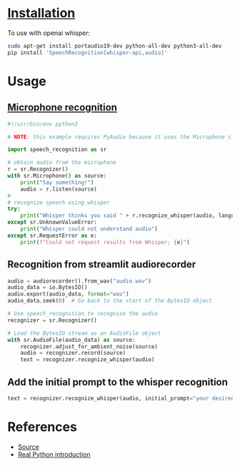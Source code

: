 
# [Installation](https://github.com/Uberi/speech_recognition?tab=readme-ov-file)

To use with openai whisper:

```bash
sudo apt-get install portaudio19-dev python-all-dev python3-all-dev
pip install 'SpeechRecognition[whisper-api,audio]'
```

#  Usage
## [Microphone recognition](https://github.com/Uberi/speech_recognition/blob/master/examples/microphone_recognition.py)

```python 
#!/usr/bin/env python3

# NOTE: this example requires PyAudio because it uses the Microphone class

import speech_recognition as sr

# obtain audio from the microphone
r = sr.Recognizer()
with sr.Microphone() as source:
    print("Say something!")
    audio = r.listen(source)
#
# recognize speech using whisper
try:
    print("Whisper thinks you said " + r.recognize_whisper(audio, language="spanish"))
except sr.UnknownValueError:
    print("Whisper could not understand audio")
except sr.RequestError as e:
    print(f"Could not request results from Whisper; {e}")
```

## Recognition from streamlit audiorecorder 

```python
audio = audiorecorder().from_wav("audio.wav")
audio_data = io.BytesIO()
audio.export(audio_data, format="wav")
audio_data.seek(0)  # Go back to the start of the BytesIO object

# Use speech_recognition to recognize the audio
recognizer = sr.Recognizer()

# Load the BytesIO stream as an AudioFile object
with sr.AudioFile(audio_data) as source:
    recognizer.adjust_for_ambient_noise(source)
    audio = recognizer.record(source)
    text = recognizer.recognize_whisper(audio)
```

## Add the initial prompt to the whisper recognition

```python
text = recognizer.recognize_whisper(audio, initial_prompt="your desired words")
```

# References
- [Source](https://github.com/Uberi/speech_recognition?tab=readme-ov-file)
- [Real Python introduction](https://realpython.com/python-speech-recognition/)
